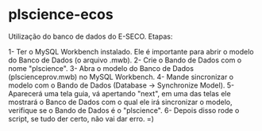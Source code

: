 plscience-ecos
==============

Utilização do banco de dados do E-SECO. Etapas:

1- Ter o MySQL Workbench instalado. Ele é importante para abrir o modelo do Banco de Dados (o arquivo .mwb).
2- Crie o Bando de Dados com o nome "plscience".
3- Abra o modelo do Banco de Dados (plscienceprov.mwb) no MySQL Workbench.
4- Mande sincronizar o modelo com o Bando de Dados (Database -> Synchronize Model).
5- Aparecerá uma tela guia, vá apertando "next", em uma das telas ele mostrará o Banco de Dados com o qual ele irá sincronizar o modelo, verifique se o Bando de Dados é o "plscience".
6- Depois disso rode o script, se tudo der certo, não vai dar erro. =)
